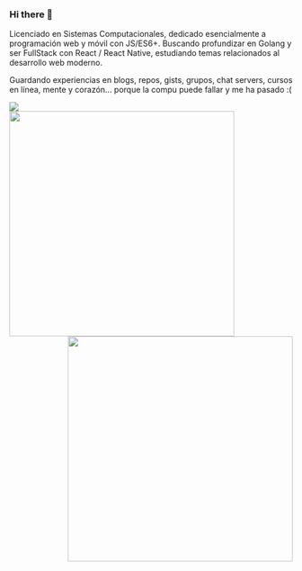 ### Hi there 👋

Licenciado en Sistemas Computacionales, dedicado esencialmente a programación web y móvil con JS/ES6+. Buscando profundizar en Golang y ser FullStack con React / React Native, estudiando temas relacionados al desarrollo web moderno.

Guardando experiencias en blogs, repos, gists, grupos, chat servers, cursos en línea, mente y corazón... porque la compu puede fallar y me ha pasado :(

<img align='center' src="https://visitor-badge.laobi.icu/badge?page_id=zeroidentidad.visitor-badge">
<center>
<img align="left" src="https://github-readme-stats.vercel.app/api?username=zeroidentidad&show_icons=true&theme=dark" width="400">
<img align="right" src="https://github-readme-stats.vercel.app/api/top-langs/?username=zeroidentidad&layout=compact&theme=dark&langs_count=10&hide=css,scss,html,java,kotlin,objective-c,php" width="400"/>
</center>
